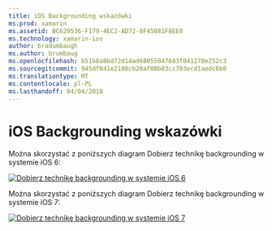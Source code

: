 ```yaml
---
title: iOS Backgrounding wskazówki
ms.prod: xamarin
ms.assetid: BC629536-F179-4EC2-AD72-8F45081F8EE0
ms.technology: xamarin-ios
author: bradumbaugh
ms.author: brumbaug
ms.openlocfilehash: b51b8a8bd72d14ad68055047603f041278e252c3
ms.sourcegitcommit: 945df041e2180cb20af08b83cc703ecd1aedc6b0
ms.translationtype: MT
ms.contentlocale: pl-PL
ms.lasthandoff: 04/04/2018
---
```

# <a name="ios-backgrounding-guidance"></a>iOS Backgrounding wskazówki

Można skorzystać z poniższych diagram Dobierz technikę backgrounding w systemie iOS 6:

 [![](ios-backgrounding-guidance-images/image10.png "Dobierz technikę backgrounding w systemie iOS 6")](ios-backgrounding-guidance-images/image10.png#lightbox)

Można skorzystać z poniższych diagram Dobierz technikę backgrounding w systemie iOS 7:

 [![](ios-backgrounding-guidance-images/image10b.png "Dobierz technikę backgrounding w systemie iOS 7")](ios-backgrounding-guidance-images/image10b.png#lightbox)

